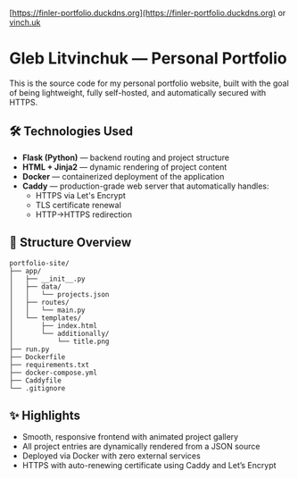 [https://finler-portfolio.duckdns.org](https://finler-portfolio.duckdns.org)
or
[vinch.uk](vinch.uk)

# Gleb Litvinchuk — Personal Portfolio

This is the source code for my personal portfolio website, built with the goal of being lightweight, fully self-hosted, and automatically secured with HTTPS.

## 🛠️ Technologies Used

- **Flask (Python)** — backend routing and project structure
- **HTML + Jinja2** — dynamic rendering of project content
- **Docker** — containerized deployment of the application
- **Caddy** — production-grade web server that automatically handles:
  - HTTPS via Let's Encrypt
  - TLS certificate renewal
  - HTTP→HTTPS redirection

## 🧱 Structure Overview

```text
portfolio-site/
├── app/
│   ├── __init__.py
│   ├── data/
│   │   └── projects.json
│   ├── routes/
│   │   └── main.py
│   └── templates/
│       ├── index.html
│       └── additionally/
│           └── title.png
├── run.py
├── Dockerfile
├── requirements.txt
├── docker-compose.yml
├── Caddyfile
└── .gitignore
```

## ✨ Highlights

- Smooth, responsive frontend with animated project gallery
- All project entries are dynamically rendered from a JSON source
- Deployed via Docker with zero external services
- HTTPS with auto-renewing certificate using Caddy and Let’s Encrypt
